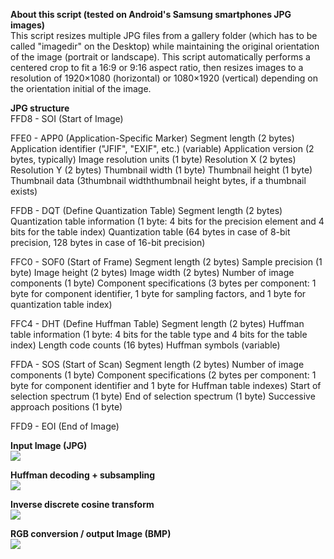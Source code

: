 <p align="left">
  <strong>About this script (tested on Android's Samsung smartphones JPG images)</strong>
  <br/>
  This script resizes multiple JPG files from a gallery folder (which has to be called "imagedir" on the Desktop) while maintaining the original orientation of the image (portrait or landscape). This script automatically performs a centered crop to fit a 16:9 or 9:16 aspect ratio, then resizes images to a resolution of 1920×1080 (horizontal) or 1080×1920 (vertical) depending on the orientation initial of the image.
</p>

<p align="left">
  <strong>JPG structure</strong>
  <br/>
  FFD8 - SOI (Start of Image)

  FFE0 - APP0 (Application-Specific Marker)
  Segment length (2 bytes)
  Application identifier ("JFIF", "EXIF", etc.) (variable)
  Application version (2 bytes, typically)
  Image resolution units (1 byte)
  Resolution X (2 bytes)
  Resolution Y (2 bytes)
  Thumbnail width (1 byte)
  Thumbnail height (1 byte)
  Thumbnail data (3thumbnail widththumbnail height bytes, if a thumbnail exists)
  
  FFDB - DQT (Define Quantization Table)
  Segment length (2 bytes)
  Quantization table information (1 byte: 4 bits for the precision element and 4 bits for the table index)
  Quantization table (64 bytes in case of 8-bit precision, 128 bytes in case of 16-bit precision)
  
  FFC0 - SOF0 (Start of Frame)
  Segment length (2 bytes)
  Sample precision (1 byte)
  Image height (2 bytes)
  Image width (2 bytes)
  Number of image components (1 byte)
  Component specifications (3 bytes per component: 1 byte for component identifier, 1 byte for sampling factors, and 1 byte for quantization table index)
  
  FFC4 - DHT (Define Huffman Table)
  Segment length (2 bytes)
  Huffman table information (1 byte: 4 bits for the table type and 4 bits for the table index)
  Length code counts (16 bytes)
  Huffman symbols (variable)
  
  FFDA - SOS (Start of Scan)
  Segment length (2 bytes)
  Number of image components (1 byte)
  Component specifications (2 bytes per component: 1 byte for component identifier and 1 byte for Huffman table indexes)
  Start of selection spectrum (1 byte)
  End of selection spectrum (1 byte)
  Successive approach positions (1 byte)
  
  FFD9 - EOI (End of Image)
</p>

<p align="left">
  <strong>Input Image (JPG)</strong>
  <br/>
  <img src="https://github.com/emmanuelvelmo/EXIF-4-2-0-JPG-decoding-and-resizing-script/assets/51292782/f922a55b-9399-49bd-9265-76edfd54cea1"/>
</p>

<p align="left">
  <strong>Huffman decoding + subsampling</strong>
  <br/>
  <img src="https://github.com/emmanuelvelmo/EXIF-4-2-0-JPG-decoding-and-resizing-script/assets/51292782/9a07853f-8041-4f8b-88c4-6896399e6cbd"/>
</p>

<p align="left">
  <strong>Inverse discrete cosine transform</strong>
  <br/>
  <img src="https://github.com/emmanuelvelmo/EXIF-4-2-0-JPG-decoding-and-resizing-script/assets/51292782/2a52c6cd-0645-4e7c-9c68-fe100888fdc8"/>
</p>

<p align="left">
  <strong>RGB conversion / output Image (BMP)</strong>
  <br/>
  <img src="https://github.com/emmanuelvelmo/EXIF-4-2-0-JPG-decoding-and-resizing-script/assets/51292782/9d7c2e43-1118-4a8e-8447-0026c1c11fde"/>
</p>
